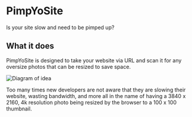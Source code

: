 # PimpYoSite
Is your site slow and need to be pimped up?

## What it does
PimpYoSite is designed to take your website via URL and scan it for any oversize photos that can be resized to save space. 

![Diagram of idea]()

Too many times new developers are not aware that they are slowing their website, wasting bandwidth, and more all in the name of having a 3840 x 2160, 4k resolution photo being resized by the browser to a 100 x 100 thumbnail.
